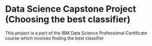 # Data Science Capstone Project (Choosing the best classifier)

This project is a part of the IBM Data Science Professional Certificate course which involves finding the best classifier 
